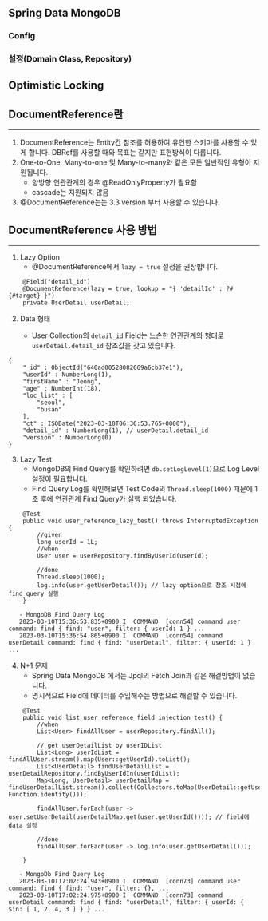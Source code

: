 ## Spring Data MongoDB

### Config

### 설정(Domain Class, Repository)

## Optimistic Locking

## DocumentReference란

---

1. DocumentReference는 Entity간 참조를 허용하여 유연한 스키마를 사용할 수 있게 합니다. DBRef를 사용할 때와 목표는 같지만 표현방식이 다릅니다.
2. One-to-One, Many-to-one 및 Many-to-many와 같은 모든 일반적인 유형이 지원됩니다. <br>
    + 양방향 연관관계의 경우 @ReadOnlyProperty가 필요함
    + cascade는 지원되지 않음
3. @DocumentReference는는 3.3 version 부터 사용할 수 있습니다.

## DocumentReference 사용 방법

---

1. Lazy Option
    + @DocumentReference에서 `lazy = true` 설정을 권장합니다.<br>

```
    @Field("detail_id")
    @DocumentReference(lazy = true, lookup = "{ 'detailId' : ?#{#target} }")
    private UserDetail userDetail;
```

2. Data 형태

    + User Collection의 `detail_id` Field는 느슨한 연관관계의 형태로 `userDetail.detail_id` 참조값을 갖고 있습니다.

```
{ 
    "_id" : ObjectId("640ad00528082669a6cb37e1"), 
    "userId" : NumberLong(1), 
    "firstName" : "Jeong", 
    "age" : NumberInt(18), 
    "loc_list" : [
        "seoul", 
        "busan"
    ], 
    "ct" : ISODate("2023-03-10T06:36:53.765+0000"), 
    "detail_id" : NumberLong(1), // userDetail.detail_id
    "version" : NumberLong(0)
}
```

3. Lazy Test
    + MongoDB의 Find Query를 확인하려면 `db.setLogLevel(1)`으로 Log Level 설정이 필요합니다.
    + Find Query Log를 확인해보면 Test Code의 `Thread.sleep(1000)` 때문에 1초 후에 연관관계 Find Query가 실행 되었습니다.

```
    @Test
    public void user_reference_lazy_test() throws InterruptedException {
        //given
        long userId = 1L;
        //when
        User user = userRepository.findByUserId(userId);

        //done
        Thread.sleep(1000);
        log.info(user.getUserDetail()); // lazy option으로 참조 시점에 find query 실행
    }
    
   - MongoDB Find Query Log
   2023-03-10T15:36:53.835+0900 I  COMMAND  [conn54] command user command: find { find: "user", filter: { userId: 1 } ...
   2023-03-10T15:36:54.865+0900 I  COMMAND  [conn54] command userDetail command: find { find: "userDetail", filter: { userId: 1 } ...
```

4. N+1 문제
    + Spring Data MongoDB 에서는 Jpql의 Fetch Join과 같은 해결방법이 없습니다.
    + 명시적으로 Field에 데이터를 주입해주는 방법으로 해결할 수 있습니다.

```
    @Test
    public void list_user_reference_field_injection_test() {
        //when
        List<User> findAllUser = userRepository.findAll();
        
        // get userDetailList by userIDList
        List<Long> userIdList = findAllUser.stream().map(User::getUserId).toList();
        List<UserDetail> findUserDetailList = userDetailRepository.findByUserIdIn(userIdList);
        Map<Long, UserDetail> userDetailMap = findUserDetailList.stream().collect(Collectors.toMap(UserDetail::getUserId, Function.identity()));
        
        findAllUser.forEach(user -> user.setUserDetail(userDetailMap.get(user.getUserId()))); // field에 data 설정

        //done
        findAllUser.forEach(user -> log.info(user.getUserDetail()));
        
    }
    
   - MongoDb Find Query Log
   2023-03-10T17:02:24.943+0900 I  COMMAND  [conn73] command user command: find { find: "user", filter: {}, ...
   2023-03-10T17:02:24.975+0900 I  COMMAND  [conn73] command userDetail command: find { find: "userDetail", filter: { userId: { $in: [ 1, 2, 4, 3 ] } } ...
```